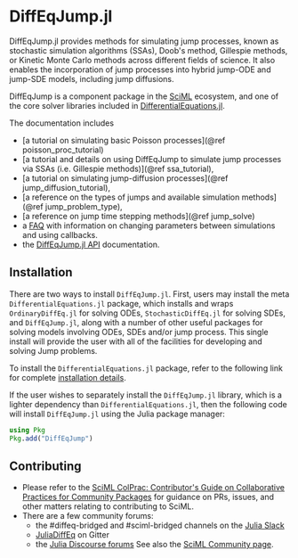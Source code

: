 # DiffEqJump.jl
DiffEqJump.jl provides methods for simulating jump processes, known as
stochastic simulation algorithms (SSAs), Doob's method, Gillespie methods, or
Kinetic Monte Carlo methods across different fields of science. It also enables the
incorporation of jump processes into hybrid jump-ODE and jump-SDE models,
including jump diffusions.

DiffEqJump is a component package in the [SciML](https://sciml.ai/) ecosystem,
and one of the core solver libraries included in
[DifferentialEquations.jl](https://github.com/JuliaDiffEq/DifferentialEquations.jl).

The documentation includes
- [a tutorial on simulating basic Poisson processes](@ref poisson_proc_tutorial)
- [a tutorial and details on using DiffEqJump to simulate jump processes via SSAs (i.e. Gillespie methods)](@ref ssa_tutorial),
- [a tutorial on simulating jump-diffusion processes](@ref jump_diffusion_tutorial),
- [a reference on the types of jumps and available simulation methods](@ref jump_problem_type),
- [a reference on jump time stepping methods](@ref jump_solve)
- a [FAQ](@ref) with information on changing parameters between simulations and using callbacks.
- the [DiffEqJump.jl API](@ref) documentation.

## Installation
There are two ways to install `DiffEqJump.jl`. First, users may install the meta
`DifferentialEquations.jl` package, which installs and wraps `OrdinaryDiffEq.jl`
for solving ODEs, `StochasticDiffEq.jl` for solving SDEs, and `DiffEqJump.jl`,
along with a number of other useful packages for solving models involving ODEs,
SDEs and/or jump process. This single install will provide the user with all of
the facilities for developing and solving Jump problems.

To install the `DifferentialEquations.jl` package, refer to the following link
for complete [installation
details](https://docs.sciml.ai/dev/modules/DiffEqDocs/).

If the user wishes to separately install the `DiffEqJump.jl` library, which is a
lighter dependency than `DifferentialEquations.jl`, then the following code will
install `DiffEqJump.jl` using the Julia package manager:
```julia
using Pkg
Pkg.add("DiffEqJump")
```

## Contributing
- Please refer to the
  [SciML ColPrac: Contributor's Guide on Collaborative Practices for Community Packages](https://github.com/SciML/ColPrac/blob/master/README.md)
  for guidance on PRs, issues, and other matters relating to contributing to SciML.
- There are a few community forums:
    - the #diffeq-bridged and #sciml-bridged channels on the [Julia Slack](https://julialang.org/slack/)
    - [JuliaDiffEq](https://gitter.im/JuliaDiffEq/Lobby) on Gitter
    - the [Julia Discourse forums](https://discourse.julialang.org)
See also the [SciML Community page](https://sciml.ai/community/).
